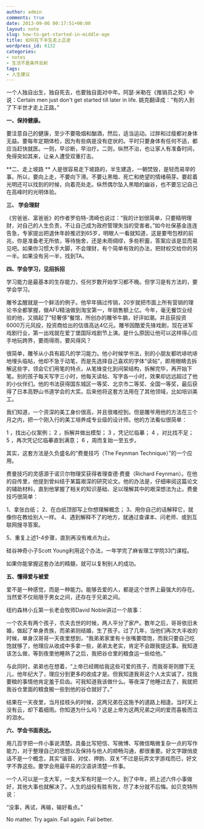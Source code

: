 ```yaml
---
author: admin
comments: true
date: 2013-09-06 00:17:51+00:00
layout: note
slug: how-to-get-started-in-middle-age
title: 如何在下半生走上正途
wordpress_id: 6132
categories:
- notes
- 生活不是条件反射
tags:
- 人生建议
---
```


一个人独自出生，独自死去，也要独自面对中年。阿瑟·米勒在《推销员之死》中说：Certain men just don't get started till later in life. 姚克翻译成：“有的人到了下半世才走上正路。”

**一、保持健康。**

要注意自己的健康，至少不要吸烟和酗酒，然后，适当运动。过胖和过瘦都对身体无益。要每年定期体检，因为有些病是没有症状的。平时只要身体有任何不适，都应当赶快就医。一则，早诊断，早治疗。二则，纵然不治，也让家人有准备时间，免得突如其来，让亲人遭受双重打击。

**二、走上坡路
**
人是很容易走下坡路的，半生建造，一朝焚毁，是轻而易举的事。所以，要向上走，不要向下滑。不要让黑暗、死亡和绝望的情绪萌芽。要趁着光明还可以找到的时候，向着亮处走。纵然偶尔坠入黑暗的幽谷，也不要忘记自己在高峰时的光明体验。

**三、 学会理财**

《穷爸爸、富爸爸》的作者罗伯特-清崎也说过：“我的计划很简单，只要精明理财，对自己的人生负责，不让自己成为政府管理失当的受害者。”如今社保基金连连告急，专家提出把退休年龄推迟到65岁，明眼人一看就知道，这是要甩包袱的前兆，你是准备老无所依，等待施舍，还是未雨绸缪，多些积蓄，答案应该是显而易见吧。如果你习惯大手大脚，不会理财，有个简单有效的办法，把财权交给你的另一半。如果没有另一半，找到TA。

**四、学会学习，见招拆招**

学习能力是最基本的生存能力，任何岁数开始学习都不晚。但学习是有方法的，要学会学习。

雕爷孟醒就是一个鲜活的例子。他早年搞过传销，20岁就把市面上所有营销的理论书全都掌握，做AFU精油做到淘宝第一，年销售额上亿。今年，毫无餐饮业经验的他，又搞起了“轻奢侈”餐馆，所创办的雕爷牛腩，好评如潮。并且获投资6000万元风投，投资商给出的估值高达4亿元。雕爷因酷爱先锋戏剧，现在进军戏剧行业，第一出戏就在爱丁堡国际戏剧节上演。是什么原因让他可以这样得心应手地玩跨界，要雨得雨，要风得风？

很简单，雕爷从小具有超凡的学习能力。他小时候学书法，别的小朋友都吭哧吭哧地埋头临帖，他却不急于动笔，而是先选择自己喜欢的字体“读帖”，即用眼睛去拆解这些字，领会它们用笔的特点，从笔锋变化到间架结构，拆解完毕，再开始下笔。别的孩子每天写字三小时，他每天读帖、写字各一小时，效果却远远超过了他的小伙伴们。他的书法获得国东城区一等奖、北京市二等奖、全国一等奖，最后获得了日本高野山书道学会的大奖。后来他将这套方法用在了其他领域，比如培训美工。

我们知道，一个资深的美工身价很高，并且很难挖到。但是雕爷用他的方法在三个月之内，把一个刚入行的美工培养成专业级的设计师。他的方法看似很简单：

  1 ，找出心仪案例；
  2 ，拆解并做出模型；
  3 ，凭记忆临摹；
  4 ，对比找不足；
  5 ，再次凭记忆临摹直到满意；
  6 ，周而复始一至五步。

其实，这套方法是久负盛名的“费曼技巧（The Feynman Technique）”的一个应用。

费曼技巧的灵感源于诺贝尔物理奖获得者理查德·费曼（Richard Feynman）。在他的自传里，他提到曾纠结于某篇艰深的研究论文。他的办法是，仔细审阅这篇论文的辅助材料，直到他掌握了相关的知识基础、足以理解其中的艰深想法为止。费曼技巧很简单：

1、拿张白纸；
2、在白纸顶部写上你想理解概念；
3、用你自己的话解释它，就像你在教给别人一样。
4、遇到解释不了的地方，就通过查课本、问老师、或到互联网搜寻答案。

5、重复上述1-4步骤，直到再没有难点为止。

硅谷神奇小子Scott Young利用这个办法，一年学完了麻省理工学院33门课程。

如果你能掌握这套办法的精髓，就可以复制别人的成功。

**五、懂得爱与被爱**

爱不是一种感觉，而是一种能力。能够去爱的人，都是这个世界上最强大的存在。当然爱不仅局限于男女之间，还存在于兄弟之间。

纽约森林小丘第一长老会牧师David Noble讲过一个故事：

一个农夫有两个孩子，农夫去世的时候，两人平分了家产。数年之后，哥哥依旧未婚，做起了单身贵族，而弟弟则结婚，生了孩子。过了几年，当他们再次大丰收的时候，单身汉哥哥一天夜里想到，“我弟弟家里有十张嘴要喂饱，而我只要自己吃饱就够了，他理应从收成中多拿一些，弟弟太老实，肯定不会跟我提这事。我知道该怎么做，等到夜里他睡熟了之后，我把谷仓里的粮食运一些给他。”

与此同时，弟弟也在想着，“上帝已经赐给我这些可爱的孩子，而我哥哥则膝下无儿，他年纪大了，理应分到更多的收成才是。但我知道我哥这个人太实诚了，找我要粮的事情他肯定羞于启齿。可我知道我该做什么。等夜深了他睡过去了，我就把我谷仓里面的粮食搬一些到他的谷仓就好了。”

结果在一天夜里，当月挂枝头的时候，这两兄弟在这施予的道路上相逢。当时天上没有云，却下着细雨。你知道为什么吗？这是上帝为这两兄弟之间的爱而喜极而泣的泪水。

**六、学会书面表达。**

用几百字把一件小事说清楚。具备比写短信、写微博、写微信略微复杂一点的写作能力，对于整理自己的思想以及保持与他人的顺畅沟通，都很重要。好文字跟俏皮话不是一个概念，其实“谐音、对仗、押韵、双关”不过是玩弄文字游戏而已，好文字不靠这些。要学会用最平易的汉语讲清楚一件事。

一个人可以是一支大军，一支大军有时是一个人。到了中年，把上述六件小事做好，其他大事也就解决了。人生的战役有胜有败，尽了本分就不后悔。如贝克特所说：

“没事，再试，再输，输好看点。”

No matter. Try again. Fail again. Fail better.
